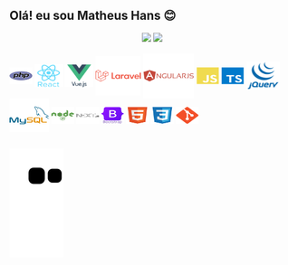 ## Olá! eu sou Matheus Hans 😊

<div align="center" display="block">
  <img height="180em" src="https://github-readme-stats.vercel.app/api?username=Hans-Oliveira&show_icons=true&theme=dark&include_all_commits=true&count_private=true"/>
  <img height="180em" src="https://github-readme-stats.vercel.app/api/top-langs/?username=Hans-Oliveira&layout=compact&langs_count=7&theme=dark"/>
</div>

<div style="display: inline_block"><br>
  <img align="center" alt="Hans-PHP" height="30" width="40" src="https://raw.githubusercontent.com/devicons/devicon/master/icons/php/php-original.svg">
  <img align="center" alt="Hans-React" height="40" width="50" src="https://raw.githubusercontent.com/devicons/devicon/master/icons/react/react-original-wordmark.svg">
  <img align="center" alt="Hans-Vue" height="40" width="50" src="https://raw.githubusercontent.com/devicons/devicon/master/icons/vuejs/vuejs-original-wordmark.svg">
  <img align="center" alt="Hans-Laravel" height="70" width="80" src="https://raw.githubusercontent.com/devicons/devicon/master/icons/laravel/laravel-original-wordmark.svg">
  <img align="center" alt="Hans-Angular" height="80" width="90" src="https://raw.githubusercontent.com/devicons/devicon/master/icons/angularjs/angularjs-plain-wordmark.svg">
  <img align="center" alt="Hans-Js" height="30" width="40" src="https://raw.githubusercontent.com/devicons/devicon/master/icons/javascript/javascript-plain.svg">
  <img align="center" alt="Hans-Ts" height="30" width="40" src="https://raw.githubusercontent.com/devicons/devicon/master/icons/typescript/typescript-plain.svg">
  <img align="center" alt="Hans-jQuery" height="50" width="60" src="https://raw.githubusercontent.com/devicons/devicon/master/icons/jquery/jquery-plain-wordmark.svg">
  <img align="center" alt="Hans-MySQL" height="60" width="70" src="https://raw.githubusercontent.com/devicons/devicon/master/icons/mysql/mysql-original-wordmark.svg">
  <img align="center" alt="Hans-Node" height="30" width="40" src="https://raw.githubusercontent.com/devicons/devicon/master/icons/nodejs/nodejs-plain-wordmark.svg">
  <img align="center" alt="Hans-next" height="30" width="40" src="https://raw.githubusercontent.com/devicons/devicon/master/icons/nextjs/nextjs-line-wordmark.svg">
  <img align="center" alt="Hans-Bootstrap" height="30" width="40" src="https://raw.githubusercontent.com/devicons/devicon/master/icons/bootstrap/bootstrap-original-wordmark.svg">  
  <img align="center" alt="Hans-HTML" height="30" width="40" src="https://raw.githubusercontent.com/devicons/devicon/master/icons/html5/html5-original.svg">
  <img align="center" alt="Hans-CSS" height="30" width="40" src="https://raw.githubusercontent.com/devicons/devicon/master/icons/css3/css3-original.svg">
  <img align="center" alt="Hans-Git" height="30" width="40" src="https://raw.githubusercontent.com/devicons/devicon/master/icons/git/git-original.svg">
</div>

##

<div> 
  
  ![Snake animation](https://github.com/Hans-Oliveira/Hans-Oliveira/blob/output/github-contribution-grid-snake.svg)
 
</div>

  
